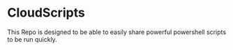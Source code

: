 # CloudScripts
This Repo is designed to be able to easily share powerful powershell scripts to be run quickly.
